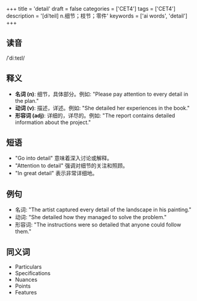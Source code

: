 +++
title = 'detail'
draft = false
categories = ['CET4']
tags = ['CET4']
description = '[diˈteil] n.细节；枝节；零件'
keywords = ['ai words', 'detail']
+++

## 读音
/ˈdiːteɪl/

## 释义
- **名词 (n)**: 细节，具体部分。例如: "Please pay attention to every detail in the plan."
- **动词 (v)**: 描述，详述。例如: "She detailed her experiences in the book."
- **形容词 (adj)**: 详细的，详尽的。例如: "The report contains detailed information about the project."

## 短语
- "Go into detail" 意味着深入讨论或解释。
- "Attention to detail" 强调对细节的关注和照顾。
- "In great detail" 表示非常详细地。

## 例句
- 名词: "The artist captured every detail of the landscape in his painting."
- 动词: "She detailed how they managed to solve the problem."
- 形容词: "The instructions were so detailed that anyone could follow them."

## 同义词
- Particulars
- Specifications
- Nuances
- Points
- Features

